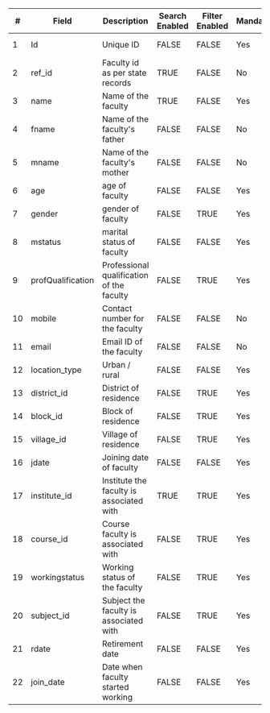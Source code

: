 | #  | Field             | Description                               | Search Enabled | Filter Enabled | Mandatory | Type   | Source Type    |
| -- | ----------------- | ----------------------------------------- | -------------- | -------------- | --------- | ------ | -------------- |
| 1  | Id                | Unique ID                                 | FALSE          | FALSE          | Yes       | string | auto generated |
| 2  | ref\_id           | Faculty id as per state records           | TRUE           | FALSE          | No        | string | foreign key    |
| 3  | name              | Name of the faculty                       | TRUE           | FALSE          | Yes       | string | from state db  |
| 4  | fname             | Name of the faculty's father              | FALSE          | FALSE          | No        | string | from state db  |
| 5  | mname             | Name of the faculty's mother              | FALSE          | FALSE          | No        | string | from state db  |
| 6  | age               | age of faculty                            | FALSE          | FALSE          | Yes       | string | from state db  |
| 7  | gender            | gender of faculty                         | FALSE          | TRUE           | Yes       | string | from state db  |
| 8  | mstatus           | marital status of faculty                 | FALSE          | FALSE          | Yes       | char   | from state db  |
| 9  | profQualification | Professional qualification of the faculty | FALSE          | TRUE           | Yes       | string | from state db  |
| 10 | mobile            | Contact number for the faculty            | FALSE          | FALSE          | No        | string | from state db  |
| 11 | email             | Email ID of the faculty                   | FALSE          | FALSE          | No        | string | from state db  |
| 12 | location\_type    | Urban / rural                             | FALSE          | FALSE          | Yes       | string | Masters        |
| 13 | district\_id      | District of residence                     | FALSE          | TRUE           | Yes       | string | Masters        |
| 14 | block\_id         | Block of residence                        | FALSE          | TRUE           | Yes       | string | Masters        |
| 15 | village\_id       | Village of residence                      | FALSE          | TRUE           | Yes       | string | Masters        |
| 16 | jdate             | Joining date of faculty                   | FALSE          | FALSE          | Yes       | string | from state db  |
| 17 | institute\_id     | Institute the faculty is associated with  | TRUE           | TRUE           | Yes       | string | from state db  |
| 18 | course\_id        | Course faculty is associated with         | FALSE          | TRUE           | Yes       | array  | from state db  |
| 19 | workingstatus     | Working status of the faculty             | FALSE          | TRUE           | Yes       | string | from state db  |
| 20 | subject\_id       | Subject the faculty is associated with    | FALSE          | TRUE           | Yes       | array  | from state db  |
| 21 | rdate             | Retirement date                           | FALSE          | FALSE          | Yes       | string | from state db  |
| 22 | join\_date        | Date when faculty started working         | FALSE          | FALSE          | Yes       | string | from state db  |
